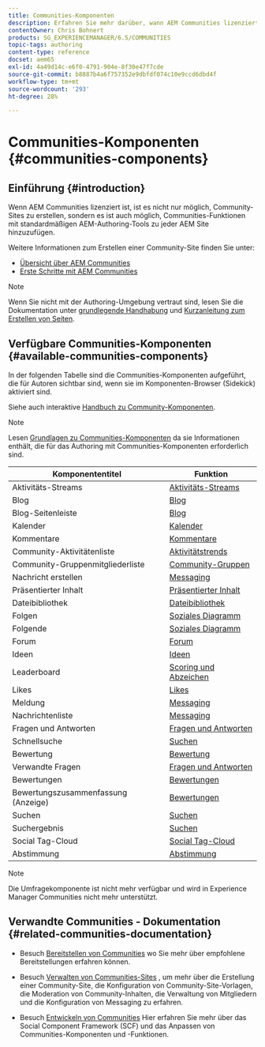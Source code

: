 ```yaml
---
title: Communities-Komponenten
description: Erfahren Sie mehr darüber, wann AEM Communities lizenziert ist. Es ist möglich, Communities-Funktionen mithilfe standardmäßiger AEM Authoring-Tools zu jeder AEM Website hinzuzufügen.
contentOwner: Chris Bohnert
products: SG_EXPERIENCEMANAGER/6.5/COMMUNITIES
topic-tags: authoring
content-type: reference
docset: aem65
exl-id: 4a49d14c-e6f0-4791-904e-8f30e47f7cde
source-git-commit: b8887b4a6f757352e9dbfdf074c10e9ccd6dbd4f
workflow-type: tm+mt
source-wordcount: '293'
ht-degree: 28%

---
```


# Communities-Komponenten {#communities-components}

## Einführung {#introduction}

Wenn AEM Communities lizenziert ist, ist es nicht nur möglich, Community-Sites zu erstellen, sondern es ist auch möglich, Communities-Funktionen mit standardmäßigen AEM-Authoring-Tools zu jeder AEM Site hinzuzufügen.

Weitere Informationen zum Erstellen einer Community-Site finden Sie unter:

* [Übersicht über AEM Communities](/help/communities/overview.md)
* [Erste Schritte mit AEM Communities](/help/communities/getting-started.md)

>[!NOTE]
>
>Wenn Sie nicht mit der Authoring-Umgebung vertraut sind, lesen Sie die Dokumentation unter [grundlegende Handhabung](/help/sites-authoring/basic-handling.md) und [Kurzanleitung zum Erstellen von Seiten](/help/sites-authoring/qg-page-authoring.md).

## Verfügbare Communities-Komponenten {#available-communities-components}

In der folgenden Tabelle sind die Communities-Komponenten aufgeführt, die für Autoren sichtbar sind, wenn sie im Komponenten-Browser (Sidekick) aktiviert sind.

Siehe auch interaktive [Handbuch zu Community-Komponenten](/help/communities/components-guide.md).

>[!NOTE]
>
>Lesen [Grundlagen zu Communities-Komponenten](/help/communities/basics.md) da sie Informationen enthält, die für das Authoring mit Communities-Komponenten erforderlich sind.

| **Komponententitel** | **Funktion** |
|---|---|
| Aktivitäts-Streams | [Aktivitäts-Streams](/help/communities/activities.md) |
| Blog | [Blog](/help/communities/blog-feature.md) |
| Blog-Seitenleiste | [Blog](/help/communities/blog-feature.md) |
| Kalender | [Kalender](/help/communities/calendar.md) |
| Kommentare | [Kommentare](/help/communities/comments.md) |
| Community-Aktivitätenliste | [Aktivitätstrends](/help/communities/trends.md) |
| Community-Gruppenmitgliederliste | [Community-Gruppen](/help/communities/creating-groups.md) |
| Nachricht erstellen | [Messaging](/help/communities/configure-messaging.md) |
| Präsentierter Inhalt | [Präsentierter Inhalt](/help/communities/featured.md) |
| Dateibibliothek | [Dateibibliothek](/help/communities/file-library.md) |
| Folgen | [Soziales Diagramm](/help/communities/socialgraph.md) |
| Folgende | [Soziales Diagramm](/help/communities/socialgraph.md) |
| Forum | [Forum](/help/communities/forum.md) |
| Ideen | [Ideen](/help/communities/ideation-feature.md) |
| Leaderboard | [Scoring und Abzeichen](/help/communities/enabling-leaderboard.md) |
| Likes | [Likes](/help/communities/liking.md) |
| Meldung | [Messaging](/help/communities/configure-messaging.md) |
| Nachrichtenliste | [Messaging](/help/communities/configure-messaging.md) |
| Fragen und Antworten | [Fragen und Antworten](/help/communities/working-with-qna.md) |
| Schnellsuche | [Suchen](/help/communities/search.md) |
| Bewertung | [Bewertung](/help/communities/rating.md) |
| Verwandte Fragen | [Fragen und Antworten](/help/communities/working-with-qna.md) |
| Bewertungen | [Bewertungen](/help/communities/reviews.md) |
| Bewertungszusammenfassung (Anzeige) | [Bewertungen](/help/communities/reviews.md) |
| Suchen | [Suchen](/help/communities/search.md) |
| Suchergebnis | [Suchen](/help/communities/search.md) |
| Social Tag-Cloud | [Social Tag-Cloud](/help/communities/tagcloud.md) |
| Abstimmung | [Abstimmung](/help/communities/voting.md) |

>[!NOTE]
>
>Die Umfragekomponente ist nicht mehr verfügbar und wird in Experience Manager Communities nicht mehr unterstützt.

## Verwandte Communities - Dokumentation {#related-communities-documentation}

* Besuch [Bereitstellen von Communities](/help/communities/deploy-communities.md) wo Sie mehr über empfohlene Bereitstellungen erfahren können.

* Besuch [Verwalten von Communities-Sites](/help/communities/administer-landing.md) , um mehr über die Erstellung einer Community-Site, die Konfiguration von Community-Site-Vorlagen, die Moderation von Community-Inhalten, die Verwaltung von Mitgliedern und die Konfiguration von Messaging zu erfahren.

* Besuch [Entwickeln von Communities](/help/communities/communities.md) Hier erfahren Sie mehr über das Social Component Framework (SCF) und das Anpassen von Communities-Komponenten und -Funktionen.
